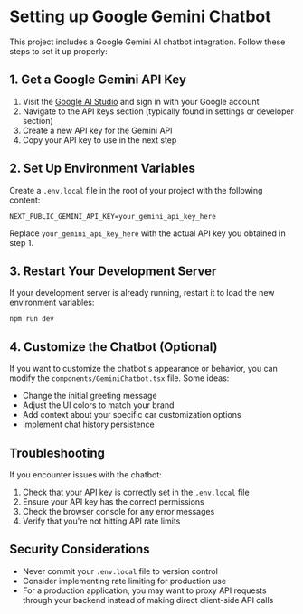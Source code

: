 # Setting up Google Gemini Chatbot

This project includes a Google Gemini AI chatbot integration. Follow these steps to set it up properly:

## 1. Get a Google Gemini API Key

1. Visit the [Google AI Studio](https://aistudio.google.com/) and sign in with your Google account
2. Navigate to the API keys section (typically found in settings or developer section)
3. Create a new API key for the Gemini API
4. Copy your API key to use in the next step

## 2. Set Up Environment Variables

Create a `.env.local` file in the root of your project with the following content:

```
NEXT_PUBLIC_GEMINI_API_KEY=your_gemini_api_key_here
```

Replace `your_gemini_api_key_here` with the actual API key you obtained in step 1.

## 3. Restart Your Development Server

If your development server is already running, restart it to load the new environment variables:

```
npm run dev
```

## 4. Customize the Chatbot (Optional)

If you want to customize the chatbot's appearance or behavior, you can modify the `components/GeminiChatbot.tsx` file. Some ideas:

- Change the initial greeting message
- Adjust the UI colors to match your brand
- Add context about your specific car customization options
- Implement chat history persistence

## Troubleshooting

If you encounter issues with the chatbot:

1. Check that your API key is correctly set in the `.env.local` file
2. Ensure your API key has the correct permissions
3. Check the browser console for any error messages
4. Verify that you're not hitting API rate limits

## Security Considerations

- Never commit your `.env.local` file to version control
- Consider implementing rate limiting for production use
- For a production application, you may want to proxy API requests through your backend instead of making direct client-side API calls 